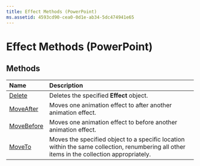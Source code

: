 ```yaml
---
title: Effect Methods (PowerPoint)
ms.assetid: 4593cd90-cea0-0d1e-ab34-5dc474941e65
---
```



# Effect Methods (PowerPoint)

## Methods



|**Name**|**Description**|
|:-----|:-----|
|[Delete](effect-delete-method-powerpoint.md)|Deletes the specified  **Effect** object.|
|[MoveAfter](effect-moveafter-method-powerpoint.md)|Moves one animation effect to after another animation effect.|
|[MoveBefore](effect-movebefore-method-powerpoint.md)|Moves one animation effect to before another animation effect.|
|[MoveTo](effect-moveto-method-powerpoint.md)|Moves the specified object to a specific location within the same collection, renumbering all other items in the collection appropriately.|


